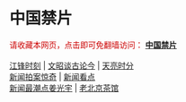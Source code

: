 # 中国禁片
<span  style="color:#CC0000;">请收藏本网页，点击即可免翻墙访问：</span>
<b><a href="https://abcd2.gq/">中国禁片</a></b>
</br></br>
<span><a href="https://abcd2.gq/category/political/jiangfeng/">江锋时刻</a></span> | <span><a href="https://abcd2.gq/author/wenzhao/">文昭谈古论今</a></span> | <span><a href="https://abcd2.gq/author/zhangtianliang/">天亮时分</a></span>
</br>
<span><a href="https://abcd2.gq/author/dayu/">新闻拍案惊奇</a></span> | <span><a href="https://abcd2.gq/author/limuyang/">新闻看点</a></span>
</br>
<span><a href="https://abcd2.gq/author/jiangguangyu/">新闻最潮点姜光宇</a></span> | <span><a href="https://abcd2.gq/author/chaguan/">老北京茶馆</a></span>
</br>
